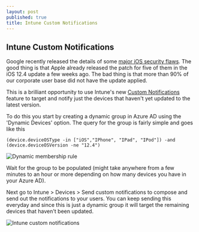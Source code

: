 ```yaml
---
layout: post
published: true
title: Intune Custom Notifications
---
```

## Intune Custom Notifications

Google recently released the details of some [major iOS security flaws](https://www.theverge.com/2019/7/30/20746827/apple-ios-security-flaw-imessage-google-project-zero). The good thing is that Apple already released the patch for five of them in the iOS 12.4 update a few weeks ago. The bad thing is that more than 90% of our corporate user base did not have the update applied.

This is a brilliant opportunity to use Intune's new [Custom Notifications](https://docs.microsoft.com/en-us/intune/custom-notifications) feature to target and notify just the devices that haven't yet updated to the latest version.

To do this you start by creating a dynamic group in Azure AD using the 'Dynamic Devices' option.
The query for the group is fairly simple and goes like this

    (device.deviceOSType -in ["iOS","IPhone", "IPad", "IPod"]) -and (device.deviceOSVersion -ne "12.4")

![Dynamic membership rule]({{site.baseurl}}/images/2019-08-06_22h04_08.png)

Wait for the group to be populated (might take anywhere from a few minutes to an hour or more depending on how many devices you have in your Azure AD).

Next go to Intune >  Devices > Send custom notifications to compose and send out the notifications to your users. You can keep sending this everyday and since this is just a dynamic group it will target the remaining devices that haven't been updated.

![Intune custom notifications]({{site.baseurl}}/images/2019-08-06_22h09_49.png)
